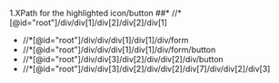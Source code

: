 1.XPath for the highlighted icon/button
##* //*[@id="root"]/div/div[1]/div[2]/div[2]/div[1]
* //*[@id="root"]/div/div/div[1]/div[1]/div/form
* //*[@id="root"]/div/div/div[1]/div[1]/div/form/button
* //*[@id="root"]/div/div[3]/div[2]/div/div[2]/div/button
* //*[@id="root"]/div/div[3]/div[2]/div/div[2]/div[7]/div/div[2]/div[3]
